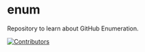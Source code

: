 # enum
Repository to learn about GitHub Enumeration.






































































































































































































[![Contributors](https://img.shields.io/badge/Contributors-3-brightgreen)](https://github.com/EurydiceCorp/enum/graphs/contributors)

